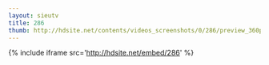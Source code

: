```yaml
---
layout: sieutv
title: 286
thumb: http://hdsite.net/contents/videos_screenshots/0/286/preview_360p.mp4.jpg
---
```

{% include iframe src='http://hdsite.net/embed/286' %}
 

